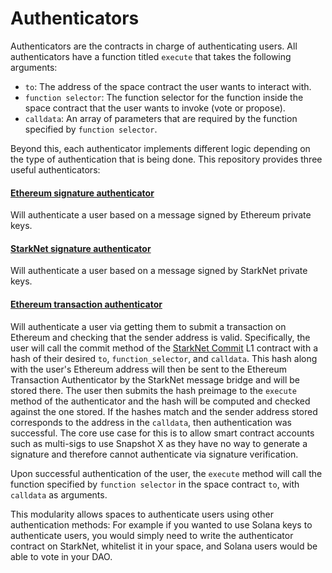 # Authenticators

Authenticators are the contracts in charge of authenticating users. All authenticators have a function titled `execute` that takes the following arguments:

* `to`: The address of the space contract the user wants to interact with.
* `function selector`: The function selector for the function inside the space contract that the user wants to invoke (vote or propose).
* `calldata`: An array of parameters that are required by the function specified by `function selector`.

Beyond this, each authenticator implements different logic depending on the type of authentication that is being done. This repository provides three useful authenticators:

#### [Ethereum signature authenticator](https://github.com/snapshot-labs/sx-core/blob/develop/contracts/starknet/authenticator/ethereum.cairo)&#x20;

Will authenticate a user based on a message signed by Ethereum private keys.

#### [StarkNet signature authenticator](https://github.com/snapshot-labs/sx-core/blob/develop/contracts/starknet/authenticator/starknet.cairo)

Will authenticate a user based on a message signed by StarkNet private keys.

#### [Ethereum transaction authenticator](https://github.com/snapshot-labs/sx-core/blob/develop/contracts/starknet/authenticator/l1\_tx.cairo)

Will authenticate a user via getting them to submit a transaction on Ethereum and checking that the sender address is valid. Specifically, the user will call the commit method of the [StarkNet Commit](https://github.com/snapshot-labs/sx-core/blob/develop/contracts/ethereum/L1Interact/StarkNetCommit.sol) L1 contract with a hash of their desired `to`, `function_selector`, and `calldata`. This hash along with the user's Ethereum address will then be sent to the Ethereum Transaction Authenticator by the StarkNet message bridge and will be stored there. The user then submits the hash preimage to the `execute` method of the authenticator and the hash will be computed and checked against the one stored. If the hashes match and the sender address stored corresponds to the address in the `calldata`, then authentication was successful. The core use case for this is to allow smart contract accounts such as multi-sigs to use Snapshot X as they have no way to generate a signature and therefore cannot authenticate via signature verification.

Upon successful authentication of the user, the `execute` method will call the function specified by `function selector` in the space contract `to`, with `calldata` as arguments.

This modularity allows spaces to authenticate users using other authentication methods: For example if you wanted to use Solana keys to authenticate users, you would simply need to write the authenticator contract on StarkNet, whitelist it in your space, and Solana users would be able to vote in your DAO.
